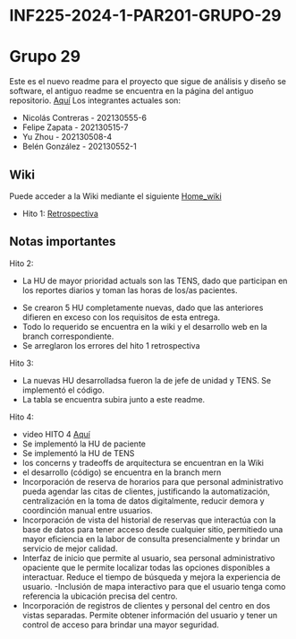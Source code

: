 # INF225-2024-1-PAR201-GRUPO-29
# Grupo 29

Este es el nuevo readme para el proyecto que sigue de análisis y diseño se software, el antiguo readme se encuentra en la página del antiguo repositorio. [Aquí](https://github.com/Tabby2109/INF236-2023-2-PAR201-GRUPO-02)
Los integrantes actuales son:

* Nicolás Contreras - 202130555-6
* Felipe Zapata - 202130515-7
* Yu Zhou - 202130508-4
* Belén González - 202130552-1

## Wiki
Puede acceder a la Wiki mediante el siguiente [Home_wiki](https://github.com/naikelito/INF225-GRUPO29-PROYECTO/wiki)

* Hito 1: [Retrospectiva](https://github.com/naikelito/INF225-GRUPO29-PROYECTO/wiki/Restrospectiva)
## Notas importantes

Hito 2:
* La HU de mayor prioridad actuals son las TENS, dado que participan en los reportes diarios y toman las horas de los/as pacientes.
- Se crearon 5 HU completamente nuevas, dado que las anteriores difieren en exceso con los requisitos de esta entrega.
- Todo lo requerido se encuentra en la wiki y el desarrollo web en la branch correspondiente.
- Se arreglaron los errores del hito 1 retrospectiva

Hito 3:
- La nuevas HU desarrolladsa fueron la de jefe de unidad y TENS. Se implementó el código.
- La tabla se encuentra subira junto a este readme.

Hito 4:
- video HITO 4 [Aquí](https://youtu.be/6mVbUZ7k00k)
- Se implementó la HU de paciente
- Se implementó la HU de TENS
- los concerns y tradeoffs de arquitectura se encuentran en la Wiki
- el desarrollo (código) se encuentra en la branch mern
- Incorporación de reserva de horarios para que personal administrativo pueda agendar las citas de clientes, justificando
  la automatización, centralización en la toma de datos digitalmente, reducir demora y coordinción manual entre usuarios.
- Incorporación de vista del historial de reservas que interactúa con la base de datos para tener acceso desde cualquier 
  sitio, permitiedo una mayor eficiencia en la labor de consulta presencialmente y brindar un servicio de mejor calidad.
- Interfaz de inicio que permite al usuario, sea personal administrativo opaciente que le permite localizar todas las opciones 
  disponibles a interactuar. Reduce el tiempo de búsqueda y mejora la experiencia de usuario.
-Inclusión de mapa interactivo para que el usuario tenga como referencia la ubicación precisa del centro.
- Incorporación de registros de clientes y personal del centro en dos vistas separadas. Permite obtener información del usuario y 
 tener un control de acceso para brindar una mayor seguridad. 

